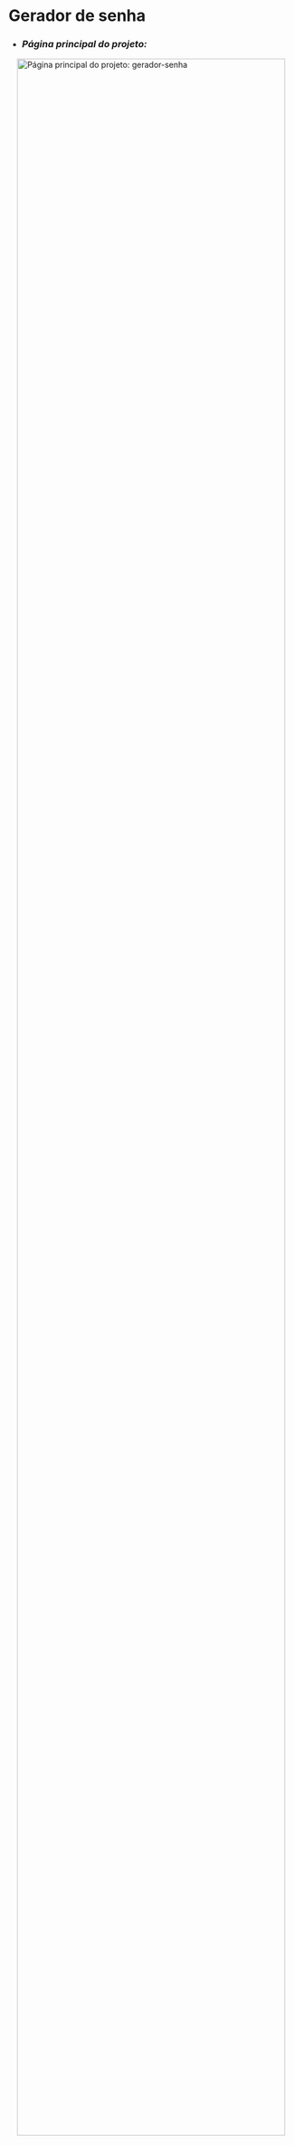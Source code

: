 # Gerador de senha

<ul>
  <li><h3><i>Página principal do projeto:</i></h3></li>
</ul>

<img src="https://github.com/user-attachments/assets/3928a4b7-020f-4cb8-9ac8-f89d75eff855" alt="Página principal do projeto: gerador-senha" width="97%" align="right"/>
